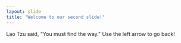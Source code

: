 ```yaml
---
layout: slide
title: "Welcome to our second slide!"
---
```

Lao Tzu said, "You must find the way."
Use the left arrow to go back!
